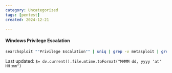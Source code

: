 ```yaml
---
category: Uncategorized
tags: [pentest]
created: 2024-12-21

---
```

#### Windows Privilege Escalation
```bash - kali
searchsploit ""Privilege Escalation"" | uniq | grep -v metasploit | grep -i ""windows ""
```


Last updated: `$= dv.current().file.mtime.toFormat("MMMM dd, yyyy 'at' HH:mm")`
